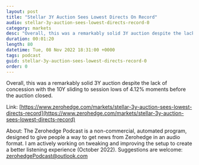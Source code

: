 ```yaml
---
layout: post
title: "Stellar 3Y Auction Sees Lowest Directs On Record"
audio: stellar-3y-auction-sees-lowest-directs-record-0
category: markets
desc: "Overall, this was a remarkably solid 3Y auction despite the lack of concession with the 10Y sliding to session lows of 4.12% moments before the auction closed."
duration: 00:01:20
length: 80
datetime: Tue, 08 Nov 2022 18:31:00 +0000
tags: podcast
guid: stellar-3y-auction-sees-lowest-directs-record-0
order: 0
---
```

Overall, this was a remarkably solid 3Y auction despite the lack of concession with the 10Y sliding to session lows of 4.12% moments before the auction closed.

Link: [https://www.zerohedge.com/markets/stellar-3y-auction-sees-lowest-directs-record](https://www.zerohedge.com/markets/stellar-3y-auction-sees-lowest-directs-record)

About: The Zerohedge Podcast is a non-commercial, automated program, designed to give people a way to get news from Zerohedge in an audio format.  I am actively working on tweaking and improving the setup to create a better listening experience (October 2022).  Suggestions are welcome: [zerohedgePodcast@outlook.com](mailto:zerohedgePodcast@outlook.com)